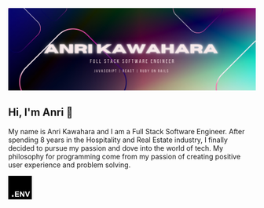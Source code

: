 
<img src="/header.png" alt="header" >

## Hi, I'm Anri 👋 
My name is Anri Kawahara and I am a Full Stack Software Engineer. After spending 8 years in the Hospitality and Real Estate industry, I finally decided to pursue my passion and dove into the world of tech. My philosophy for programming come from my passion of creating positive user experience and problem solving.


<img src="/dotenv.svg" alt="header" >